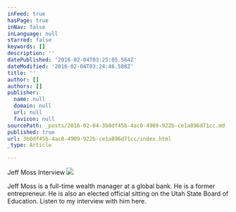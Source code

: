 ```yaml
---
inFeed: true
hasPage: true
inNav: false
inLanguage: null
starred: false
keywords: []
description: ''
datePublished: '2016-02-04T03:25:05.564Z'
dateModified: '2016-02-04T03:24:46.588Z'
title: ''
author: []
authors: []
publisher:
  name: null
  domain: null
  url: null
  favicon: null
sourcePath: _posts/2016-02-04-3b0df45b-4ac0-4909-922b-ce1a896d71cc.md
published: true
url: 3b0df45b-4ac0-4909-922b-ce1a896d71cc/index.html
_type: Article

---
```

Jeff Moss Interview
![](https://the-grid-user-content.s3-us-west-2.amazonaws.com/99630840-fad4-4ba4-8cdd-ac65cfb90eae.jpg)

Jeff Moss is a full-time wealth manager at a global bank. He is a former entrepreneur. He is also an elected official sitting on the Utah State Board of Education. Listen to my interview with him here.